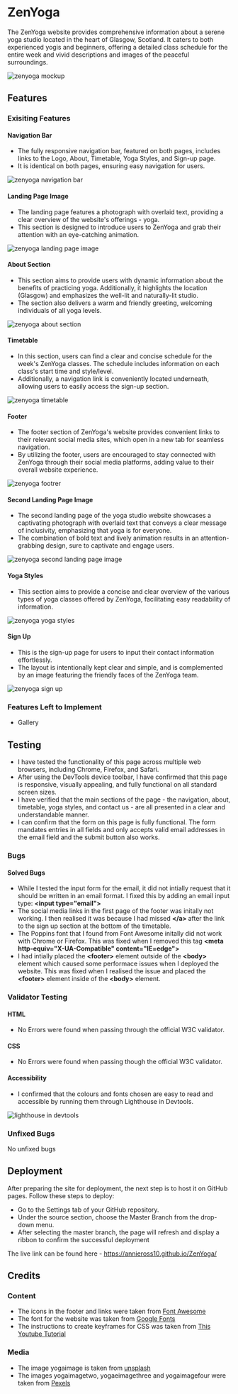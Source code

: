 # ZenYoga
The ZenYoga website provides comprehensive information about a serene yoga studio located in the heart of Glasgow, Scotland. It caters to both experienced yogis and beginners, offering a detailed class schedule for the entire week and vivid descriptions and images of the peaceful surroundings.

![zenyoga mockup](/assets/images/screenshots/zenyoga-mockup.png)

## Features
### Exisiting Features
#### Navigation Bar
- The fully responsive navigation bar, featured on both pages, includes links to the Logo, About, Timetable, Yoga Styles, and Sign-up page. 
- It is identical on both pages, ensuring easy navigation for users.
 
![zenyoga navigation bar](/assets/images/screenshots/zenyoga-header.png)

#### Landing Page Image
- The landing page features a photograph with overlaid text, providing a clear overview of the website's offerings - yoga. 
- This section is designed to introduce users to ZenYoga and grab their attention with an eye-catching animation.

![zenyoga landing page image](/assets/images/screenshots/zenyoga-firstpage.png)

#### About Section
- This section aims to provide users with dynamic information about the benefits of practicing yoga. Additionally, it highlights the location (Glasgow) and emphasizes the well-lit and naturally-lit studio. 
- The section also delivers a warm and friendly greeting, welcoming individuals of all yoga levels.

![zenyoga about section](/assets/images/screenshots/zenyoga-about.png)

#### Timetable
- In this section, users can find a clear and concise schedule for the week's ZenYoga classes. The schedule includes information on each class's start time and style/level. 
- Additionally, a navigation link is conveniently located underneath, allowing users to easily access the sign-up section.

![zenyoga timetable](/assets/images/screenshots/zenyoga-timetable.png)

#### Footer
- The footer section of ZenYoga's website provides convenient links to their relevant social media sites, which open in a new tab for seamless navigation. 
- By utilizing the footer, users are encouraged to stay connected with ZenYoga through their social media platforms, adding value to their overall website experience.

![zenyoga footrer](/assets/images/screenshots/zenyoga-footer.png)

#### Second Landing Page Image
- The second landing page of the yoga studio website showcases a captivating photograph with overlaid text that conveys a clear message of inclusivity, emphasizing that yoga is for everyone. 
- The combination of bold text and lively animation results in an attention-grabbing design, sure to captivate and engage users.

![zenyoga second landing page image](/assets/images/screenshots/zenyoga-secondpage.png)

#### Yoga Styles
- This section aims to provide a concise and clear overview of the various types of yoga classes offered by ZenYoga, facilitating easy readability of information.

![zenyoga yoga styles](/assets/images/screenshots/zenyoga-yogastyles.png)

#### Sign Up
- This is the sign-up page for users to input their contact information effortlessly. 
- The layout is intentionally kept clear and simple, and is complemented by an image featuring the friendly faces of the ZenYoga team.

![zenyoga sign up](/assets/images/screenshots/zenyoga-signup.png)

### Features Left to Implement
- Gallery

## Testing
- I have tested the functionality of this page across multiple web browsers, including Chrome, Firefox, and Safari.
- After using the DevTools device toolbar, I have confirmed that this page is responsive, visually appealing, and fully functional on all standard screen sizes.
- I have verified that the main sections of the page - the navigation, about, timetable, yoga styles, and contact us - are all presented in a clear and understandable manner.
- I can confirm that the form on this page is fully functional. The form mandates entries in all fields and only accepts valid email addresses in the email field and the submit button also works.

### Bugs
#### Solved Bugs
- While I tested the input form for the email, it did not intially request that it should be written in an email format. I fixed this by adding an email input type: <b> \<input type="email"> </b>
- The social media links in the first page of the footer was initally not working. I then realised it was because I had missed <b> \</a> </b> after the link to the sign up section at the bottom of the timetable. 
- The Poppins font that I found from Font Awesome initally did not work with Chrome or Firefox. This was fixed when I removed this tag <b> \<meta http-equiv="X-UA-Compatible" content="IE=edge"></b>
- I had intially placed the <b>\<footer></b> element outside of the <b>\<body></b> element which caused some performace issues when I deployed the website. This was fixed when I realised the issue and placed the <b>\<footer></b> element inside of the <b>\<body></b> element.

### Validator Testing

#### HTML
- No Errors were found when passing through the official W3C validator.
#### CSS
- No Errors were found when passing though the official W3C validator.

#### Accessibility 
 - I confirmed that the colours and fonts chosen are easy to read and accessible by running them through Lighthouse in Devtools.

![lighthouse in devtools](/assets/images/screenshots/zenyoga-lighthouse.png)

### Unfixed Bugs
No unfixed bugs

## Deployment
After preparing the site for deployment, the next step is to host it on GitHub pages. Follow these steps to deploy:

- Go to the Settings tab of your GitHub repository.
- Under the source section, choose the Master Branch from the drop-down menu.
- After selecting the master branch, the page will refresh and display a ribbon to confirm the successful deployment

The live link can be found here -  https://annieross10.github.io/ZenYoga/

## Credits
### Content
- The icons in the footer and links were taken from [Font Awesome](https://fontawesome.com/)
- The font for the website was taken from [Google Fonts](https://fonts.google.com/)
- The instructions to create keyframes for CSS was taken from [This Youtube Tutorial](https://www.youtube.com/watch?v=SgmNxE9lWcY&ab_channel=SlayingTheDragon)

 ### Media
- The image yogaimage is taken from [unsplash](https://unsplash.com/s/photos/yoga-studio)
- The images yogaimagetwo, yogaeimagethree and yogaimagefour were taken from [Pexels](https://www.pexels.com/)
